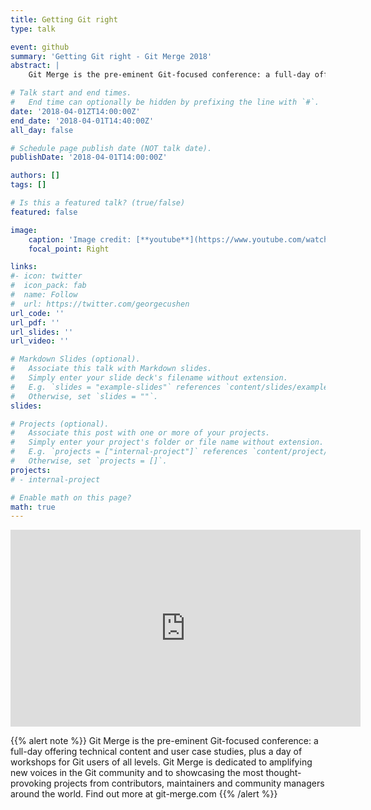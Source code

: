 ```yaml
---
title: Getting Git right
type: talk

event: github
summary: 'Getting Git right - Git Merge 2018'
abstract: |
    Git Merge is the pre-eminent Git-focused conference: a full-day offering technical content and user case studies, plus a day of workshops for Git users of all levels

# Talk start and end times.
#   End time can optionally be hidden by prefixing the line with `#`.
date: '2018-04-01ZT14:00:00Z'
end_date: '2018-04-01T14:40:00Z'
all_day: false

# Schedule page publish date (NOT talk date).
publishDate: '2018-04-01T14:00:00Z'

authors: []
tags: []

# Is this a featured talk? (true/false)
featured: false

image:
    caption: 'Image credit: [**youtube**](https://www.youtube.com/watch?v=hvQeWJSDwkE)'
    focal_point: Right

links:
#- icon: twitter
#  icon_pack: fab
#  name: Follow
#  url: https://twitter.com/georgecushen
url_code: ''
url_pdf: ''
url_slides: ''
url_video: ''

# Markdown Slides (optional).
#   Associate this talk with Markdown slides.
#   Simply enter your slide deck's filename without extension.
#   E.g. `slides = "example-slides"` references `content/slides/example-slides.md`.
#   Otherwise, set `slides = ""`.
slides:

# Projects (optional).
#   Associate this post with one or more of your projects.
#   Simply enter your project's folder or file name without extension.
#   E.g. `projects = ["internal-project"]` references `content/project/deep-learning/index.md`.
#   Otherwise, set `projects = []`.
projects:
# - internal-project

# Enable math on this page?
math: true
---
```


<iframe width="560" height="315" src="https://www.youtube.com/embed/hvQeWJSDwkE?si=K1xkfU3d7S578_RG" title="YouTube video player" frameborder="0" allow="accelerometer; autoplay; clipboard-write; encrypted-media; gyroscope; picture-in-picture; web-share" referrerpolicy="strict-origin-when-cross-origin" allowfullscreen></iframe>

{{% alert note %}}
Git Merge is the pre-eminent Git-focused conference: a full-day offering technical content and user case studies, plus a day of workshops for Git users of all levels. Git Merge is dedicated to amplifying new voices in the Git community and to showcasing the most thought-provoking projects from contributors, maintainers and community managers around the world. Find out more at git-merge.com
{{% /alert %}}
